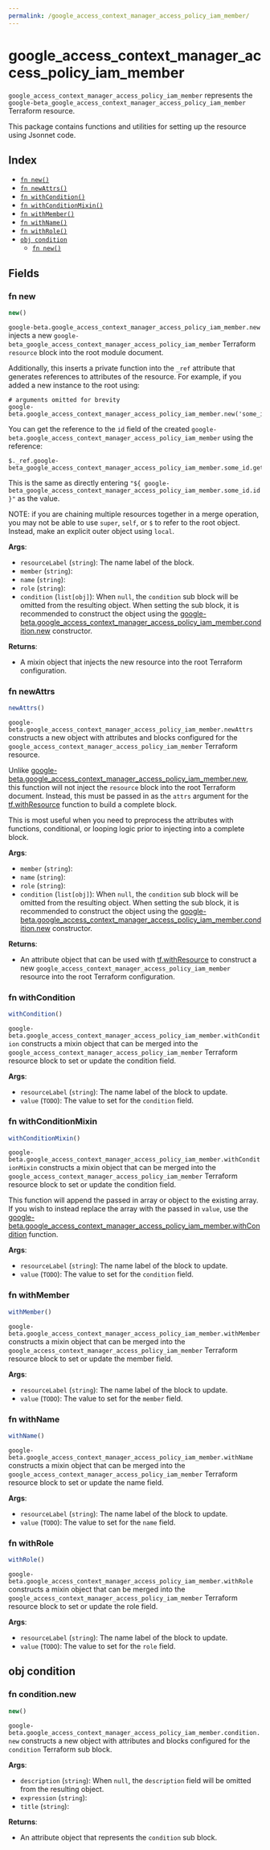 ```yaml
---
permalink: /google_access_context_manager_access_policy_iam_member/
---
```


# google_access_context_manager_access_policy_iam_member

`google_access_context_manager_access_policy_iam_member` represents the `google-beta_google_access_context_manager_access_policy_iam_member` Terraform resource.



This package contains functions and utilities for setting up the resource using Jsonnet code.


## Index

* [`fn new()`](#fn-new)
* [`fn newAttrs()`](#fn-newattrs)
* [`fn withCondition()`](#fn-withcondition)
* [`fn withConditionMixin()`](#fn-withconditionmixin)
* [`fn withMember()`](#fn-withmember)
* [`fn withName()`](#fn-withname)
* [`fn withRole()`](#fn-withrole)
* [`obj condition`](#obj-condition)
  * [`fn new()`](#fn-conditionnew)

## Fields

### fn new

```ts
new()
```


`google-beta.google_access_context_manager_access_policy_iam_member.new` injects a new `google-beta_google_access_context_manager_access_policy_iam_member` Terraform `resource`
block into the root module document.

Additionally, this inserts a private function into the `_ref` attribute that generates references to attributes of the
resource. For example, if you added a new instance to the root using:

    # arguments omitted for brevity
    google-beta.google_access_context_manager_access_policy_iam_member.new('some_id')

You can get the reference to the `id` field of the created `google-beta.google_access_context_manager_access_policy_iam_member` using the reference:

    $._ref.google-beta_google_access_context_manager_access_policy_iam_member.some_id.get('id')

This is the same as directly entering `"${ google-beta_google_access_context_manager_access_policy_iam_member.some_id.id }"` as the value.

NOTE: if you are chaining multiple resources together in a merge operation, you may not be able to use `super`, `self`,
or `$` to refer to the root object. Instead, make an explicit outer object using `local`.

**Args**:
  - `resourceLabel` (`string`): The name label of the block.
  - `member` (`string`): 
  - `name` (`string`): 
  - `role` (`string`): 
  - `condition` (`list[obj]`):  When `null`, the `condition` sub block will be omitted from the resulting object. When setting the sub block, it is recommended to construct the object using the [google-beta.google_access_context_manager_access_policy_iam_member.condition.new](#fn-googleaccesscontextmanageraccesspolicyiammemberconditionnew) constructor.

**Returns**:
- A mixin object that injects the new resource into the root Terraform configuration.


### fn newAttrs

```ts
newAttrs()
```


`google-beta.google_access_context_manager_access_policy_iam_member.newAttrs` constructs a new object with attributes and blocks configured for the `google_access_context_manager_access_policy_iam_member`
Terraform resource.

Unlike [google-beta.google_access_context_manager_access_policy_iam_member.new](#fn-googleaccesscontextmanageraccesspolicyiammembernew), this function will not inject the `resource`
block into the root Terraform document. Instead, this must be passed in as the `attrs` argument for the
[tf.withResource](https://github.com/tf-libsonnet/core/tree/main/docs#fn-withresource) function to build a complete block.

This is most useful when you need to preprocess the attributes with functions, conditional, or looping logic prior to
injecting into a complete block.

**Args**:
  - `member` (`string`): 
  - `name` (`string`): 
  - `role` (`string`): 
  - `condition` (`list[obj]`):  When `null`, the `condition` sub block will be omitted from the resulting object. When setting the sub block, it is recommended to construct the object using the [google-beta.google_access_context_manager_access_policy_iam_member.condition.new](#fn-googleaccesscontextmanageraccesspolicyiammemberconditionnew) constructor.

**Returns**:
  - An attribute object that can be used with [tf.withResource](https://github.com/tf-libsonnet/core/tree/main/docs#fn-withresource) to construct a new `google_access_context_manager_access_policy_iam_member` resource into the root Terraform configuration.


### fn withCondition

```ts
withCondition()
```

`google-beta.google_access_context_manager_access_policy_iam_member.withCondition` constructs a mixin object that can be merged into the `google_access_context_manager_access_policy_iam_member`
Terraform resource block to set or update the condition field.



**Args**:
  - `resourceLabel` (`string`): The name label of the block to update.
  - `value` (`TODO`): The value to set for the `condition` field.


### fn withConditionMixin

```ts
withConditionMixin()
```

`google-beta.google_access_context_manager_access_policy_iam_member.withConditionMixin` constructs a mixin object that can be merged into the `google_access_context_manager_access_policy_iam_member`
Terraform resource block to set or update the condition field.

This function will append the passed in array or object to the existing array. If you wish
to instead replace the array with the passed in `value`, use the [google-beta.google_access_context_manager_access_policy_iam_member.withCondition](TODO)
function.


**Args**:
  - `resourceLabel` (`string`): The name label of the block to update.
  - `value` (`TODO`): The value to set for the `condition` field.


### fn withMember

```ts
withMember()
```

`google-beta.google_access_context_manager_access_policy_iam_member.withMember` constructs a mixin object that can be merged into the `google_access_context_manager_access_policy_iam_member`
Terraform resource block to set or update the member field.



**Args**:
  - `resourceLabel` (`string`): The name label of the block to update.
  - `value` (`TODO`): The value to set for the `member` field.


### fn withName

```ts
withName()
```

`google-beta.google_access_context_manager_access_policy_iam_member.withName` constructs a mixin object that can be merged into the `google_access_context_manager_access_policy_iam_member`
Terraform resource block to set or update the name field.



**Args**:
  - `resourceLabel` (`string`): The name label of the block to update.
  - `value` (`TODO`): The value to set for the `name` field.


### fn withRole

```ts
withRole()
```

`google-beta.google_access_context_manager_access_policy_iam_member.withRole` constructs a mixin object that can be merged into the `google_access_context_manager_access_policy_iam_member`
Terraform resource block to set or update the role field.



**Args**:
  - `resourceLabel` (`string`): The name label of the block to update.
  - `value` (`TODO`): The value to set for the `role` field.


## obj condition



### fn condition.new

```ts
new()
```


`google-beta.google_access_context_manager_access_policy_iam_member.condition.new` constructs a new object with attributes and blocks configured for the `condition`
Terraform sub block.



**Args**:
  - `description` (`string`):  When `null`, the `description` field will be omitted from the resulting object.
  - `expression` (`string`): 
  - `title` (`string`): 

**Returns**:
  - An attribute object that represents the `condition` sub block.

